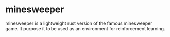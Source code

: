 # minesweeper
minesweeper is a lightweight rust version of the famous minesweeper game. It purpose it to be used as an environment for reinforcement learning.
